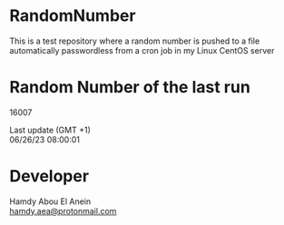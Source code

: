 # RandomNumber    
This is a test repository where a random number is pushed to a file automatically passwordless from a cron job in my Linux CentOS server    
# Random Number of the last run   
16007
      
Last update (GMT +1)    
06/26/23 08:00:01
# Developer    
Hamdy Abou El Anein   
hamdy.aea@protonmail.com
